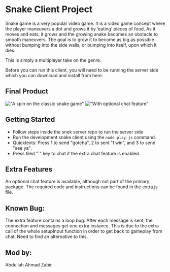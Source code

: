# Snake Client Project

Snake game is a very popular video game. It is a video game concept where the player maneuvers a dot and grows it by ‘eating’ pieces of food. As it moves and eats, it grows and the growing snake becomes an obstacle to smooth maneuvers. The goal is to grow it to become as big as possible without bumping into the side walls, or bumping into itself, upon which it dies.

This is simply a multiplayer take on the genre.

Before you can run this client, you will need to be running the server side which you can download and install from here. 

## Final Product

!["A spin on the classic snake game"](#)
!["With optional chat feature"](#)


## Getting Started

- Follow steps inside the snek server repo to run the server side
- Run the development snake client using the `node play.js` command.
- Quicktexts: Press 1 to send "gotcha", 2 to sent "I win", and 3 to send "see ya".
- Press tiled "`" key to chat if the extra chat feature is enabled.

## Extra Features
An optional chat feature is available, although not part of the primary package. The required code and instructions can be found in the extra.js file.

## Known Bug:
The extra feature contains a loop bug:
After each message is sent, the connection and messages get one extra instance. This is due to the extra call of the whole setupInput function in order to get back to gameplay from chat. Need to find an alternative to this.

## Mod by:
Abdullah Ahmad Zabir